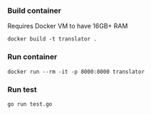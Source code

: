 ### Build container
Requires Docker VM to have 16GB+ RAM
```
docker build -t translator .
```
### Run container
```
docker run --rm -it -p 8000:8000 translator
```
### Run test
```
go run test.go
```